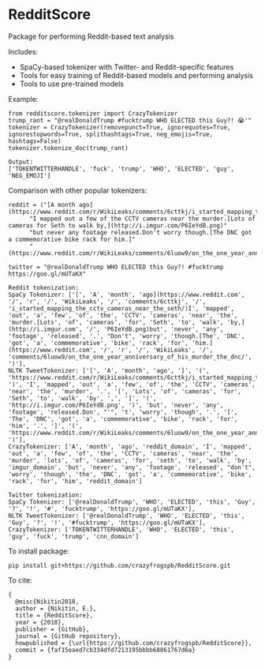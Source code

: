 # RedditScore
Package for performing Reddit-based text analysis

Includes:
- SpaCy-based tokenizer with Twitter- and Reddit-specific features
- Tools for easy training of Reddit-based models and performing analysis
- Tools to use pre-trained models

Example:

	from redditscore.tokenizer import CrazyTokenizer
	trump_rant = "@realDonaldTrump #fucktrump WHO ELECTED this Guy?! 😭'"
	tokenizer = CrazyTokenizer(removepunct=True, ignorequotes=True, ignorestopwords=True, splithashtags=True, neg_emojis=True, hashtags=False)
	tokenizer.tokenize_doc(trump_rant)

	Output:
	['TOKENTWITTERHANDLE', 'fuck', 'trump', 'WHO', 'ELECTED', 'guy', 'NEG_EMOJI']

Comparison with other popular tokenizers:

    reddit = ("[A month ago](https://www.reddit.com/r/WikiLeaks/comments/6cttkj/i_started_mapping_the_cctv_cameras_near_the_seth/)"
          "I mapped out a few of the CCTV cameras near the murder.[Lots of cameras for Seth to walk by,](http://i.imgur.com/P6IeYdB.png)"
          "but never any footage released.Don't worry though.[The DNC got a commemorative bike rack for him.]"
          "(https://www.reddit.com/r/WikiLeaks/comments/6luow9/on_the_one_year_anniversary_of_his_murder_the_dnc/)")

    twitter = "@realDonaldTrump WHO ELECTED this Guy?! #fucktrump https://goo.gl/mUTaKX"

    Reddit tokenization:
    SpaCy Tokenizer: ['[', 'A', 'month', 'ago](https://www.reddit.com', '/', 'r', '/', 'WikiLeaks', '/', 'comments/6cttkj', '/', 'i_started_mapping_the_cctv_cameras_near_the_seth/)I', 'mapped', 'out', 'a', 'few', 'of', 'the', 'CCTV', 'cameras', 'near', 'the', 'murder.[Lots', 'of', 'cameras', 'for', 'Seth', 'to', 'walk', 'by,](http://i.imgur.com', '/', 'P6IeYdB.png)but', 'never', 'any', 'footage', 'released', '.', "Don't", 'worry', 'though.[The', 'DNC', 'got', 'a', 'commemorative', 'bike', 'rack', 'for', 'him.](https://www.reddit.com', '/', 'r', '/', 'WikiLeaks', '/', 'comments/6luow9/on_the_one_year_anniversary_of_his_murder_the_dnc/', ')'],
    NLTK TweetTokenizer: ['[', 'A', 'month', 'ago', ']', '(', 'https://www.reddit.com/r/WikiLeaks/comments/6cttkj/i_started_mapping_the_cctv_cameras_near_the_seth/', ')', 'I', 'mapped', 'out', 'a', 'few', 'of', 'the', 'CCTV', 'cameras', 'near', 'the', 'murder', '.', '[', 'Lots', 'of', 'cameras', 'for', 'Seth', 'to', 'walk', 'by', ',', ']', '(', 'http://i.imgur.com/P6IeYdB.png', ')', 'but', 'never', 'any', 'footage', 'released.Don', "'", 't', 'worry', 'though', '.', '[', 'The', 'DNC', 'got', 'a', 'commemorative', 'bike', 'rack', 'for', 'him', '.', ']', '(', 'https://www.reddit.com/r/WikiLeaks/comments/6luow9/on_the_one_year_anniversary_of_his_murder_the_dnc/', ')'],
    CrazyTokenizer: ['A', 'month', 'ago', 'reddit_domain', 'I', 'mapped', 'out', 'a', 'few', 'of', 'the', 'CCTV', 'cameras', 'near', 'the', 'murder', 'lots', 'of', 'cameras', 'for', 'seth', 'to', 'walk', 'by', 'imgur_domain', 'but', 'never', 'any', 'footage', 'released', "don't", 'worry', 'though', 'the', 'DNC', 'got', 'a', 'commemorative', 'bike', 'rack', 'for', 'him', 'reddit_domain']

    Twitter tokenization:
    SpaCy Tokenizer: ['@realDonaldTrump', 'WHO', 'ELECTED', 'this', 'Guy', '?', '!', '#', 'fucktrump', 'https://goo.gl/mUTaKX'],
    NLTK TweetTokenizer: ['@realDonaldTrump', 'WHO', 'ELECTED', 'this', 'Guy', '?', '!', '#fucktrump', 'https://goo.gl/mUTaKX'],
    CrazyTokenizer: ['TOKENTWITTERHANDLE', 'WHO', 'ELECTED', 'this', 'guy', 'fuck', 'trump', 'cnn_domain']
	
To install package:

	pip install git+https://github.com/crazyfrogspb/RedditScore.git

To cite:

    { 
      @misc{Nikitin2018,
      author = {Nikitin, E.},
      title = {RedditScore},
      year = {2018},
      publisher = {GitHub},
      journal = {GitHub repository},
      howpublished = {\url{https://github.com/crazyfrogspb/RedditScore}},
      commit = {faf15eaed7cb334dfd7213195bbbb68861767d6a}
    }